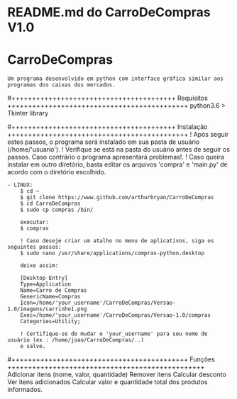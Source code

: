 # README.md do CarroDeCompras  V1.0

# CarroDeCompras
    Um programa desenvolvido em python com interface gráfica similar aos programas dos caixas dos mercados.

#++++++++++++++++++++++++++++++++++++++++ Requisitos ++++++++++++++++++++++++++++++++++++++++++++
    python3.6 >
    Tkinter library

#++++++++++++++++++++++++++++++++++++++++ Instalação ++++++++++++++++++++++++++++++++++++++++++++
    ! Após seguir estes passos, o programa será instalado em sua pasta de usuário (/home/'usuario').
    ! Verifique se está na pasta do usuário antes de seguir os passos. Caso contrário o programa apresentará problemas!.
    ! Caso queira instalar em outro diretório, basta editar os arquivos 'compra' e 'main.py' de acordo com o diretório escolhido.
   
    - LINUX:
        $ cd ~
        $ git clone https://www.github.com/arthurbryan/CarroDeCompras
        $ cd CarroDeCompras
        $ sudo cp compras /bin/
    
        executar:
        $ compras
    
        ! Caso deseje criar um atalho no menu de aplicativos, siga os seguintes passos:
        $ sudo nano /usr/share/applications/compras-python.desktop

        deixe assim:

        [Desktop Entry]
        Type=Application
        Name=Carro de Compras
        GenericName=Compras     
        Icon=/home/'your_username'/CarroDeCompras/Versao-1.0/imagens/carrinho1.png             
        Exec=/home/'your_username'/CarroDeCompras/Versao-1.0/compras
        Categories=Utility;

        ! Certifique-se de mudar o 'your_username' para seu nome de usuário (ex : /home/joao/CarroDeCompras/..)
        e salve.
   
#+++++++++++++++++++++++++++++++++++++++++++ Funções ++++++++++++++++++++++++++++++++++++++++++++++++
    Adicionar itens (nome, valor, quantidade)
    Remover itens
    Calcular desconto
    Ver itens adicionados
    Calcular valor e quantidade total dos produtos informados.
